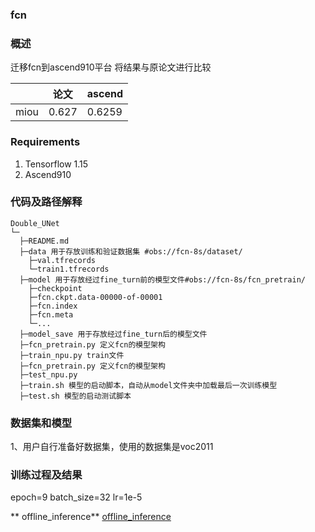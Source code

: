 ###   **fcn** 


###   **概述** 

迁移fcn到ascend910平台
将结果与原论文进行比较

|                | 论文   | ascend |
|----------------|------|--------|
| miou | 0.627 | 0.6259  |

###  Requirements

1. Tensorflow 1.15
2. Ascend910

###   **代码及路径解释** 



```
Double_UNet
└─ 
  ├─README.md
  ├─data 用于存放训练和验证数据集 #obs://fcn-8s/dataset/
  	├─val.tfrecords
  	└─train1.tfrecords
  ├─model 用于存放经过fine_turn前的模型文件#obs://fcn-8s/fcn_pretrain/
  	├─checkpoint
  	├─fcn.ckpt.data-00000-of-00001
  	├─fcn.index
  	├─fcn.meta
  	└─...
  ├─model_save 用于存放经过fine_turn后的模型文件
  ├─fcn_pretrain.py 定义fcn的模型架构
  ├─train_npu.py train文件
  ├─fcn_pretrain.py 定义fcn的模型架构
  ├─test_npu.py
  ├─train.sh 模型的启动脚本，自动从model文件夹中加载最后一次训练模型
  ├─test.sh 模型的启动测试脚本

```
###   **数据集和模型** 

1、用户自行准备好数据集，使用的数据集是voc2011


### 训练过程及结果
epoch=9
batch_size=32
lr=1e-5

 **
offline_inference**
[offline_inference](https://gitee.com/ascend/ModelZoo-TensorFlow/tree/master/TensorFlow/contrib/cv/fcn/FCN_ID0179_for_TensorFlow/offline_inference) 